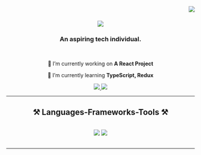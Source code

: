 <img align="right" src="https://visitor-badge.laobi.icu/badge?page_id=salesp07.salesp07" />

<h1 align="center">
    <img src="https://readme-typing-svg.herokuapp.com/?font=Righteous&size=35&center=true&vCenter=true&width=500&height=70&duration=4000&lines=Hi+There!;+I'm+Karuna!;" />
</h1>

<h3 align="center">An aspiring tech individual.</h3>
<br/>

<div align="center">
 
 🔭 I’m currently working on **A React Project**
 
 🌱 I’m currently learning **TypeScript, Redux**


 </div>
 
<div align="center"> 
  <a href="mailto:karunadevkota101@gmail.com">
    <img src="https://img.shields.io/badge/Gmail-333333?style=for-the-badge&logo=gmail&logoColor=red" />
  </a>
  <a href="https://linkedin.com/in/karuna101 " target="_blank">
    <img src="https://img.shields.io/badge/LinkedIn-0077B5?style=for-the-badge&logo=linkedin&logoColor=white" target="_blank" />
  </a>
</div>

 <hr/>
 
<h2 align="center">⚒️ Languages-Frameworks-Tools ⚒️</h2>
<br/>
<div align="center">
    <img src="https://skillicons.dev/icons?i=react,bootstrap,html,css,tailwind,vscode,github,figma,illustrator,git" />
    <img src="https://skillicons.dev/icons?i=nodejs,python,javascript,typescript,mongodb,sql,java,mysql,flutter,C,C++, " /><br>
</div>

<br/>
<hr/>


